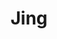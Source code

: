 ---
authors:
- Jing
bio: Psychology BSc student at Sussex aiming at developing a career in research
interests:
- Clinical psychology (Post-traumatic stress disorder)
- Developmental psychology (Parenting styles)
- Psychology of stereotype 
social:
- icon: envelope
  icon_pack: fas
  link: jx205@sussex.ac.uk
- icon: twitter
  icon_pack: fab
  link: https://twitter.com/jingurso
- icon: github
  icon_pack: fab
  link: https://github.com/JingxiongXu

superuser: false
title: Jing

---